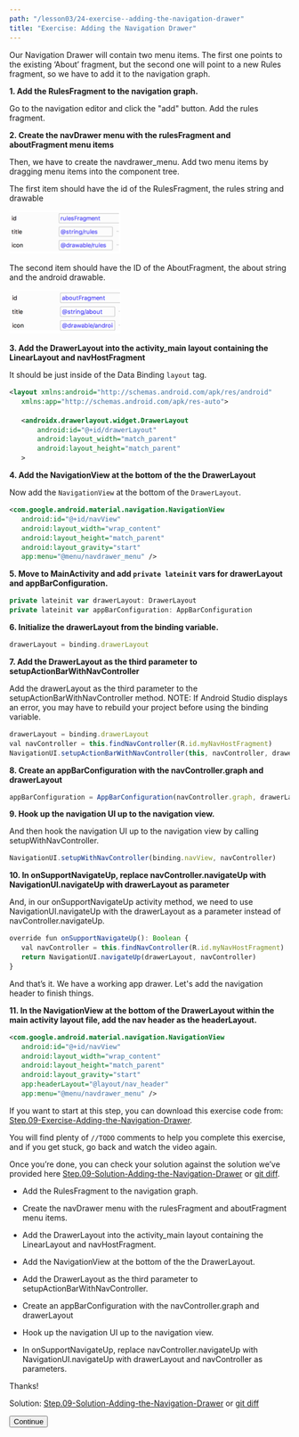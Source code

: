 ```yaml
---
path: "/lesson03/24-exercise--adding-the-navigation-drawer"
title: "Exercise: Adding the Navigation Drawer"
---
```


<youtube id="n4LJF4jras0"></youtube>

<p>Our Navigation Drawer will contain two menu items.  The first one points to the existing ‘About’ fragment, but the second one will point to a new Rules fragment, so we have to add it to the navigation graph. </p>
<p><strong>1. Add the RulesFragment to the navigation graph.</strong></p>
<p>Go to the navigation editor and click the "add" button. Add the rules fragment.</p>
<p><strong>2. Create the navDrawer menu with the rulesFragment and aboutFragment menu items</strong></p>
<p>Then, we have to create the navdrawer_menu.  Add two menu items by dragging menu items into the component tree.</p>
<p>The first item should have the id of the RulesFragment, the rules string and drawable</p>
<img src="screen-shot-2018-10-16-at-10.11.24-pm.png" alt="" width="200px">
<p>The second item should have the ID of the AboutFragment, the about string and the android drawable.</p>
<img src="screen-shot-2018-10-16-at-10.13.08-pm.png" alt="" width="200px">
<p><strong>3. Add the DrawerLayout into the activity_main layout containing the LinearLayout and navHostFragment</strong> </p>
<p>It should be just inside of the Data Binding <code>layout</code> tag.</p>

```xml
<layout xmlns:android="http://schemas.android.com/apk/res/android"
   xmlns:app="http://schemas.android.com/apk/res-auto">

   <androidx.drawerlayout.widget.DrawerLayout
       android:id="@+id/drawerLayout"
       android:layout_width="match_parent"
       android:layout_height="match_parent"
   >
```

<p><strong>4. Add the NavigationView at the bottom of the the DrawerLayout</strong></p>
<p>Now add the <code>NavigationView</code> at the bottom of the <code>DrawerLayout</code>.</p>

```xml
<com.google.android.material.navigation.NavigationView
   android:id="@+id/navView"
   android:layout_width="wrap_content"
   android:layout_height="match_parent"
   android:layout_gravity="start"
   app:menu="@menu/navdrawer_menu" />
```

<p><strong>5. Move to MainActivity and add <code>private lateinit</code> vars for drawerLayout and appBarConfiguration.</strong></p>

```ts
private lateinit var drawerLayout: DrawerLayout
private lateinit var appBarConfiguration: AppBarConfiguration
```

<p><strong>6. Initialize the drawerLayout from the binding variable.</strong></p>

```ts
drawerLayout = binding.drawerLayout
```

<p><strong>7. Add the DrawerLayout as the third parameter to setupActionBarWithNavController</strong></p>
<p>Add the drawerLayout as the third parameter to the setupActionBarWithNavController method.  NOTE: If Android Studio displays an error, you may have to rebuild your project before using the binding variable.</p>

```ts
drawerLayout = binding.drawerLayout
val navController = this.findNavController(R.id.myNavHostFragment)
NavigationUI.setupActionBarWithNavController(this, navController, drawerLayout)
```

<p><strong>8. Create an appBarConfiguration with the navController.graph and drawerLayout</strong></p>

```ts
appBarConfiguration = AppBarConfiguration(navController.graph, drawerLayout)
```

<p><strong>9. Hook up the navigation UI up to the navigation view.</strong></p>
<p>And then hook the navigation UI up to the navigation view by calling setupWithNavController.</p>

```ts
NavigationUI.setupWithNavController(binding.navView, navController)
```

<p><strong>10. In onSupportNavigateUp, replace navController.navigateUp with NavigationUI.navigateUp with drawerLayout as parameter</strong></p>
<p>And, in our onSupportNavigateUp activity method, we need to use NavigationUI.navigateUp with the drawerLayout as a parameter instead of navController.navigateUp.</p>

```ts
override fun onSupportNavigateUp(): Boolean {
   val navController = this.findNavController(R.id.myNavHostFragment)
   return NavigationUI.navigateUp(drawerLayout, navController)
}
```

<p>And that’s it.  We have a working app drawer.   Let's add the navigation header to finish things.</p>
<p><strong>11. In the NavigationView at the bottom of the DrawerLayout within the main activity layout file, add the nav header as the headerLayout.</strong></p>

```xml
<com.google.android.material.navigation.NavigationView
   android:id="@+id/navView"
   android:layout_width="wrap_content"
   android:layout_height="match_parent"
   android:layout_gravity="start"
   app:headerLayout="@layout/nav_header"
   app:menu="@menu/navdrawer_menu" />
```

<p>If you want to start at this step, you can download this exercise code from: <a target="_blank" href="https://github.com/udacity/andfun-kotlin-android-trivia/archive/Step.09-Exercise-Adding-the-Navigation-Drawer.zip">Step.09-Exercise-Adding-the-Navigation-Drawer</a>.</p>
<p>You will find plenty of <code>//TODO</code> comments to help you complete this exercise, and if you get stuck, go back and watch the video again.</p>
<p>Once you’re done, you can check your solution against the solution we’ve provided here <a target="_blank" href="https://github.com/udacity/andfun-kotlin-android-trivia/tree/Step.09-Solution-Adding-the-Navigation-Drawer">Step.09-Solution-Adding-the-Navigation-Drawer</a> or <a target="_blank" href="https://github.com/udacity/andfun-kotlin-android-trivia/compare/Step.09-Exercise-Adding-the-Navigation-Drawer...Step.09-Solution-Adding-the-Navigation-Drawer">git diff</a>.</p>

<text-box variant='learningObjectives' name='Check the steps below as you implement them to complete this exercise.'>

- Add the RulesFragment to the navigation graph.

- Create the navDrawer menu with the rulesFragment and aboutFragment menu items.

- Add the DrawerLayout into the activity_main layout containing the LinearLayout and navHostFragment.

- Add the NavigationView at the bottom of the the DrawerLayout.

- Add the DrawerLayout as the third parameter to setupActionBarWithNavController.

- Create an appBarConfiguration with the navController.graph and drawerLayout

- Hook up the navigation UI up to the navigation view.

- In onSupportNavigateUp, replace navController.navigateUp with NavigationUI.navigateUp with drawerLayout and navController as parameters.

</text-box>

<p>Thanks!</p>
<p>Solution: <a target="_blank" href="https://github.com/udacity/andfun-kotlin-android-trivia/tree/Step.09-Solution-Adding-the-Navigation-Drawer">Step.09-Solution-Adding-the-Navigation-Drawer</a> or <a target="_blank" href="https://github.com/udacity/andfun-kotlin-android-trivia/compare/Step.09-Exercise-Adding-the-Navigation-Drawer...Step.09-Solution-Adding-the-Navigation-Drawer">git diff</a></p>
<button>Continue</button>

